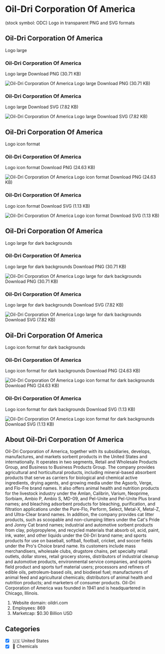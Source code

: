 # Oil-Dri Corporation Of America
 (stock symbol: ODC) Logo in transparent PNG and SVG formats

## Oil-Dri Corporation Of America
 Logo large

### Oil-Dri Corporation Of America
 Logo large Download PNG (30.71 KB)

![Oil-Dri Corporation Of America
 Logo large Download PNG (30.71 KB)](/img/orig/ODC_BIG-bd7baa2d.png)

### Oil-Dri Corporation Of America
 Logo large Download SVG (7.82 KB)

![Oil-Dri Corporation Of America
 Logo large Download SVG (7.82 KB)](/img/orig/ODC_BIG-d85dad29.svg)

## Oil-Dri Corporation Of America
 Logo icon format

### Oil-Dri Corporation Of America
 Logo icon format Download PNG (24.63 KB)

![Oil-Dri Corporation Of America
 Logo icon format Download PNG (24.63 KB)](/img/orig/ODC-38e3bfea.png)

### Oil-Dri Corporation Of America
 Logo icon format Download SVG (1.13 KB)

![Oil-Dri Corporation Of America
 Logo icon format Download SVG (1.13 KB)](/img/orig/ODC-be559a7d.svg)

## Oil-Dri Corporation Of America
 Logo large for dark backgrounds

### Oil-Dri Corporation Of America
 Logo large for dark backgrounds Download PNG (30.71 KB)

![Oil-Dri Corporation Of America
 Logo large for dark backgrounds Download PNG (30.71 KB)](/img/orig/ODC_BIG.D-65dfa7c9.png)

### Oil-Dri Corporation Of America
 Logo large for dark backgrounds Download SVG (7.82 KB)

![Oil-Dri Corporation Of America
 Logo large for dark backgrounds Download SVG (7.82 KB)](/img/orig/ODC_BIG.D-2dddddbd.svg)

## Oil-Dri Corporation Of America
 Logo icon format for dark backgrounds

### Oil-Dri Corporation Of America
 Logo icon format for dark backgrounds Download PNG (24.63 KB)

![Oil-Dri Corporation Of America
 Logo icon format for dark backgrounds Download PNG (24.63 KB)](/img/orig/ODC.D-771ace52.png)

### Oil-Dri Corporation Of America
 Logo icon format for dark backgrounds Download SVG (1.13 KB)

![Oil-Dri Corporation Of America
 Logo icon format for dark backgrounds Download SVG (1.13 KB)](/img/orig/ODC.D-b93d7ca7.svg)

## About Oil-Dri Corporation Of America


Oil-Dri Corporation of America, together with its subsidiaries, develops, manufactures, and markets sorbent products in the United States and internationally. It operates in two segments, Retail and Wholesale Products Group, and Business to Business Products Group. The company provides agricultural and horticultural products, including mineral-based absorbent products that serve as carriers for biological and chemical active ingredients, drying agents, and growing media under the Agsorb, Verge, and Flo-Fre brand names. It also offers animal health and nutrition products for the livestock industry under the Amlan, Calibrin, Varium, Neoprime, Sorbiam, Ambio P, Ambio S, MD-09, and Pel-Unite and Pel-Unite Plus brand names; and bleaching adsorbent products for bleaching, purification, and filtration applications under the Pure-Flo, Perform, Select, Metal-X, Metal-Z, and Ultra-Clear brand names. In addition, the company provides cat litter products, such as scoopable and non-clumping litters under the Cat's Pride and Jonny Cat brand names; industrial and automotive sorbent products from clay, polypropylene, and recycled materials that absorb oil, acid, paint, ink, water, and other liquids under the Oil-Dri brand name; and sports products for use on baseball, softball, football, cricket, and soccer fields under the Pro's Choice brand name. Its customers include mass merchandisers, wholesale clubs, drugstore chains, pet specialty retail outlets, dollar stores, retail grocery stores, distributors of industrial cleanup and automotive products, environmental service companies, and sports field product and sports turf material users; processors and refiners of edible oils, petroleum-based oils, and biodiesel fuel; manufacturers of animal feed and agricultural chemicals; distributors of animal health and nutrition products; and marketers of consumer products. Oil-Dri Corporation of America was founded in 1941 and is headquartered in Chicago, Illinois.

1. Website domain: oildri.com
2. Employees: 869
3. Marketcap: $0.30 Billion USD


## Categories
- [x] 🇺🇸 United States
- [x] 🧪 Chemicals
